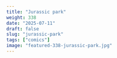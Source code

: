 ```yaml
---
title: "Jurassic park"
weight: 338
date: "2025-07-11"
draft: false
slug: "jurassic-park"
tags: ["comics"]
image: "featured-338-jurassic-park.jpg"
---
```

